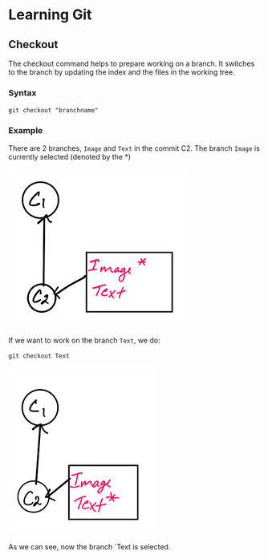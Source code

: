 # Learning Git
## Checkout

The checkout command helps to prepare working on a branch. It switches to the branch by updating the index and the files in the working tree.

### Syntax 

```
git checkout "branchname"

```
### Example

There are 2 branches, `Image` and `Text` in the commit C2. The branch `Image` is currently selected (denoted by the *)

<img src="Screenshots/checkout1.PNG">

If we want to work on the branch `Text`, we do:
```
git checkout Text
```
<img src="Screenshots/checkout.PNG">

As we can see, now the branch `Text is selected.